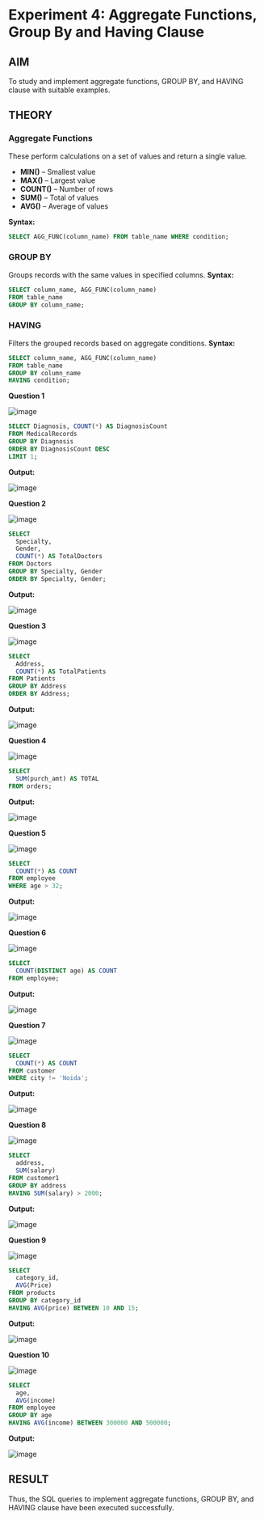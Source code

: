 # Experiment 4: Aggregate Functions, Group By and Having Clause

## AIM
To study and implement aggregate functions, GROUP BY, and HAVING clause with suitable examples.

## THEORY

### Aggregate Functions
These perform calculations on a set of values and return a single value.

- **MIN()** – Smallest value  
- **MAX()** – Largest value  
- **COUNT()** – Number of rows  
- **SUM()** – Total of values  
- **AVG()** – Average of values

**Syntax:**
```sql
SELECT AGG_FUNC(column_name) FROM table_name WHERE condition;
```
### GROUP BY
Groups records with the same values in specified columns.
**Syntax:**
```sql
SELECT column_name, AGG_FUNC(column_name)
FROM table_name
GROUP BY column_name;
```
### HAVING
Filters the grouped records based on aggregate conditions.
**Syntax:**
```sql
SELECT column_name, AGG_FUNC(column_name)
FROM table_name
GROUP BY column_name
HAVING condition;
```

**Question 1**

![image](https://github.com/user-attachments/assets/6d478a1e-f402-4d9b-b1b4-82acd1ca3b6a)


```sql
SELECT Diagnosis, COUNT(*) AS DiagnosisCount
FROM MedicalRecords
GROUP BY Diagnosis
ORDER BY DiagnosisCount DESC
LIMIT 1;
```

**Output:**

![image](https://github.com/user-attachments/assets/21e78e1e-a092-4e23-a4f1-df3f6255446b)


**Question 2**

![image](https://github.com/user-attachments/assets/ead773fb-d4d6-4f4b-9c02-a9cb011f8e9b)


```sql
SELECT 
  Specialty,
  Gender,
  COUNT(*) AS TotalDoctors
FROM Doctors
GROUP BY Specialty, Gender
ORDER BY Specialty, Gender;
```

**Output:**

![image](https://github.com/user-attachments/assets/0df250ba-82ff-4b1d-8010-0c289f6e6a6d)

**Question 3**

![image](https://github.com/user-attachments/assets/f37d5384-c40e-4888-be9d-067a2dfd521f)


```sql
SELECT 
  Address,
  COUNT(*) AS TotalPatients
FROM Patients
GROUP BY Address
ORDER BY Address;
```

**Output:**

![image](https://github.com/user-attachments/assets/a780c5d8-c7e8-4f6e-a618-4f9842285403)


**Question 4**

![image](https://github.com/user-attachments/assets/99fbc0ee-4eab-4951-8329-b893fb6899d6)



```sql
SELECT 
  SUM(purch_amt) AS TOTAL
FROM orders;
```

**Output:**

![image](https://github.com/user-attachments/assets/42323470-da2a-480d-ada5-7696509c260c)


**Question 5**

![image](https://github.com/user-attachments/assets/cf422229-bf29-4df5-a8ba-42c28e84fe93)


```sql
SELECT 
  COUNT(*) AS COUNT
FROM employee
WHERE age > 32;
```

**Output:**

![image](https://github.com/user-attachments/assets/5f6bcb0e-eaa3-4c0d-98b8-c49faaeefc45)


**Question 6**

![image](https://github.com/user-attachments/assets/ddb513e9-d0dd-4ccc-a25a-2ca4b7aa5079)


```sql
SELECT 
  COUNT(DISTINCT age) AS COUNT
FROM employee;
```

**Output:**

![image](https://github.com/user-attachments/assets/a21d4163-6297-456f-9546-8b006ce9f684)

**Question 7**

![image](https://github.com/user-attachments/assets/ff99991a-9ebf-46b3-99da-ad81d2fb0648)


```sql
SELECT 
  COUNT(*) AS COUNT
FROM customer
WHERE city != 'Noida';
```

**Output:**

![image](https://github.com/user-attachments/assets/ac49ab6c-2e9e-40a5-8688-04cca6a4495c)


**Question 8**

![image](https://github.com/user-attachments/assets/59e5c8ba-5690-4600-9923-98e88c8c701a)


```sql
SELECT 
  address, 
  SUM(salary)
FROM customer1
GROUP BY address
HAVING SUM(salary) > 2000;
```

**Output:**

![image](https://github.com/user-attachments/assets/07c6142c-3c22-471f-bdcd-437e145239ac)


**Question 9**

![image](https://github.com/user-attachments/assets/31ce49c3-a895-4667-92a6-163adf798228)

```sql
SELECT 
  category_id, 
  AVG(Price) 
FROM products
GROUP BY category_id
HAVING AVG(price) BETWEEN 10 AND 15;
```

**Output:**

![image](https://github.com/user-attachments/assets/5515b5eb-9b08-4a5b-bae1-eac3e29bc439)


**Question 10**

![image](https://github.com/user-attachments/assets/b4b8da44-8deb-4c7b-8b8a-f8a763339bef)


```sql
SELECT 
  age, 
  AVG(income)
FROM employee
GROUP BY age
HAVING AVG(income) BETWEEN 300000 AND 500000;
```

**Output:**

![image](https://github.com/user-attachments/assets/8689ff22-a9cd-4034-99a4-fbf98f2662aa)



## RESULT
Thus, the SQL queries to implement aggregate functions, GROUP BY, and HAVING clause have been executed successfully.
